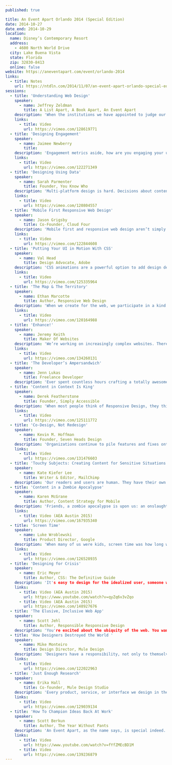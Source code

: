 ```yaml
---
published: true

title: An Event Apart Orlando 2014 (Special Edition)
date: 2014-10-27
date_end: 2014-10-29
location:
  name: Disney’s Contemporary Resort
  address:
    - 4600 North World Drive
  city: Lake Buena Vista
  state: Florida
  zip: 32830-8413
  online: false
website: https://aneventapart.com/event/orlando-2014
links:
  - title: Notes
    url: https://ntdln.com/2014/11/07/an-event-apart-orlando-special-edition-2014/
sessions:
  - title: 'Understanding Web Design'
    speaker:
      - name: Jeffrey Zeldman
        title: A List Apart, A Book Apart, An Event Apart
    description: 'When the institutions we have appointed to judge our best work do not understand the nature or value of that work, then our clients, bosses, and coworkers won’t understand it either. And their lack of understanding can put crippling limits on your professional happiness, your long-term career, and the success of your next project. It is hard enough to achieve good design when every stakeholder on your team understands it. But when half the people on your team, possibly including some key “creatives,” don’t know what you do or why you do it, it becomes impossible to deliver good design—design that delights, that achieves business goals and user goals, that creates communities, and that gives people capabilities they didn’t even know they wanted. Discover how to find the essence of our profession, and learn to become the ambassador for web design that our work and your career deserve.'
    links:
      - title: Video
        url: https://vimeo.com/128619771
  - title: 'Designing Engagement'
    speaker:
      - name: Jaimee Newberry
        title:
    description: 'Engagement metrics aside, how are you engaging your users at an emotional level? How much thinking goes into the personality and tone of your product? What about writing the error messages, alerts, calls-to-action, descriptions, or release notes? Whether you have a playful concept, a big brand product yet to be built, or a product that's been out for a while, Jaimee wants to share some very important considerations in design thinking, on-boarding, and copywriting to help your products become more fun, delightful, and emotionally engaging experiences for your users.'
    links:
      - title: Video
        url: https://vimeo.com/122271349
  - title: 'Designing Using Data'
    speaker:
      - name: Sarah Parmenter
        title: Founder, You Know Who
    description: 'Multi-platform design is hard. Decisions about content structure and hierarchy are often made hastily, with little foundation in reality. Instead of slavishly aping the latest UI trend, let’s design with data, producing designs and systems that yield predictable and desired results. Learn to design functional, beautiful interfaces with a solid backbone, supported by information-led processes tempered by your unique experience as a designer.'
    links:
      - title: Video
        url: https://vimeo.com/120804557
  - title: 'Mobile First Responsive Web Design'
    speaker:
      - name: Jason Grigsby
        title: Co-Founder, Cloud Four
    description: 'Mobile first and responsive web design aren’t simply two great tastes that go great together—they represent far more than that. Mobile first responsive web design is the responsible way to build responsive design—the best way to create something that is both responsive from a layout and a performance perspective. But if mobile first is the right way to approach responsive design, then why are so few people doing it? Dig into why mobile first responsive design matters, and the techniques needed to make it work.'
    links:
      - title: Video
        url: https://vimeo.com/122844608
  - title: 'Putting Your UI in Motion With CSS'
    speaker:
      - name: Val Head
        title: Design Advocate, Adobe
    description: 'CSS animations are a powerful option to add design details to your work. When used well, motion can improve interactions and bring delightful moments to the user experience. In this session, we’ll look at CSS in a whole new light—and use it, plus a little JavaScript, to craft interactions that bring our web-based work to life.'
    links:
      - title: Video
        url: https://vimeo.com/125335964
  - title: 'The Map & The Territory'
    speaker:
      - name: Ethan Marcotte
        title: Author, Responsive Web Design
    description: 'When we create for the web, we participate in a kind of public art. We code, we design, we build for an audience, shaping digital experiences that provide a service, or that create joy, or that simply connect readers with words written half a world away. But in this session we’ll revisit what we’ve learned about responsive design, and ensure our content, not just our design, is readily accessible to them wherever and whenever they are. In doing so, we’ll look at some ways in which our audience reshapes the way we think about our medium, and see where they might be leading us—and the web—next.'
    links:
      - title: Video
        url: https://vimeo.com/120164988
  - title: 'Enhance!'
    speaker:
      - name: Jeremy Keith
        title: Maker Of Websites
    description: 'We’re working on increasingly complex websites. There’s a temptation to match this growth with increasingly complex solutions. But there’s a real value in keeping things simple...or at least _starting_ things simple. If you can build a solid robust foundation, there’s a good chance that your work will be future-friendly. Prepare to have your brain subtly rewired as we look beneath the surface-level implementation details of the web to reveal the semantic structure below. Whether you’re publishing content or building the latest hot app, the principle of progressive enhancement will change the way you think about your work.'
    links:
      - title: Video
        url: https://vimeo.com/134260131
  - title: 'The Developer’s Ampersandwich'
    speaker:
      - name: Jenn Lukas
        title: Freelance Developer
    description: 'Ever spent countless hours crafting a totally awesome type system for your beautiful design, only to have it lost in translation when it goes to development? Examine type and icon fonts through a developer lens, and learn how designers and front-end developers can work together to get everyone on the same (elegantly designed) page!'
  - title: 'Content in Context Is King'
    speaker:
      - name: Derek Featherstone
        title: Founder, Simply Accessible
    description: 'When most people think of Responsive Design, they think of fluid grids and adapting the layout of components in a site or application. But design goes far beyond layout. How far? We will start by combining content, context, and behavior in ways that let us create truly responsive sites—sites that meet the needs of the people using them, when they’re using them, and how they’re using them. Learn how to use clues like time, location, proximity, capabilities, and preferences to create better designs for users. After accounting for the device’s form factor, capabilities, and features, we’ll look at context of use, and the art of anticipation, delivering a more thoughtful, more useful user experience for everyone.'
    links:
      - title: Video
        url: https://vimeo.com/125111772
  - title: 'Co-Design, Not Redesign'
    speaker:
      - name: Kevin M. Hoffman
        title: Founder, Seven Heads Design
    description: 'Organizations continue to pile features and fixes onto the redesign process. Companies that overlooked mobile are making big changes in a panic, while those with designs suitable for any device aren’t sure what to do next. One thing that won’t change is that people crave easier, faster, and more widespread access to their information and tools. Learn how service design thinking, lean approaches to user experience, and co-design processes offer an alternative to the money pit, and deliver experiences that delight your users.'
    links:
      - title: Video
        url: https://vimeo.com/131476603
  - title: 'Touchy Subjects: Creating Content for Sensitive Situations'
    speaker:
      - name: Kate Kiefer Lee
        title: Writer & Editor, MailChimp
    description: 'Our readers and users are human. They have their own preferences, experiences, senses of humor, and perspectives—and they bring all of that to the table when they interact with our content. We can’t see our users, and we don’t know what’s going on in their lives, so we don’t always create experiences with their feelings in mind. Certain topics are likely to make them feel uncomfortable or frustrated. Sensitive content types many of us work on every day include error messages, alerts, legal content, financial information, and warnings. Learn how to address touchy subjects, anticipate the reader’s emotional state, and write from a place of empathy.'
  - title: 'Content in a Zombie Apocalypse'
    speaker:
      - name: Karen McGrane
        title: Author, Content Strategy for Mobile
    description: 'Friends, a zombie apocalypse is upon us: an onslaught of new mobile devices, platforms, and screen sizes, hordes of them descending every day. We’re outmatched. There aren’t enough designers and developers to battle every platform. There aren’t enough editors and writers to populate every screen size. Defeating the zombies will require flexibility and stamina—in our content. We’ll have to separate our content from its form, so it can adapt appropriately to different contexts and constraints. We’ll have to change our production workflow so we’re not just shoveling content from one output to another. And we’ll have to enhance our content management tools and interfaces so they’re ready for the future. Surviving the zombie apocalypse is possible, and Karen will explain how: by developing a content strategy that treats all our platforms as if they’re equally important.'
    links:
      - title: Video (AEA Austin 2015)
        url: https://vimeo.com/167935340
  - title: 'Screen Time'
    speaker:
      - name: Luke Wroblewski
        title: Product Director, Google
    description: 'When many of us were kids, screen time was how long we were allowed to sit in front of a TV. Screen time today is much more complex. People increasingly move between and simultaneously use screens of various sizes, proportions, and quality as they get online each day. From working around the differences in contrast between devices, to adjusting UI to compensate for different viewing differences; from RESS techniques to combine the best of server-side and responsive techniques, to the magic of vertical media queries and much more, you will gain a deeper understanding of screen time today, and explore new ways to design effective cross-screen experiences for tomorrow.'
    links:
      - title: Video
        url: https://vimeo.com/126528935
  - title: 'Designing for Crisis'
    speaker:
      - name: Eric Meyer
        title: Author, CSS: The Definitive Guide
    description: 'It's easy to design for the idealized user, someone who's smart, calm, and informed. It's less easy, and thus more important, to design for a more realistic user: still smart, but harried and uncertain. The best designs handle both with care. But how many designs can help a user who is completely in the dark and barely capable of rational thought? In this talk, Eric will draw on his personal and professional experience to explore examples of crisis-mitigating design successes and failures. In the process, he'll illustrate ways that you can and should consider the needs of users teetering on the edge of panic. Helping them will make your designs more relevant and useful for all your users.'
    links:
      - title: Video (AEA Austin 2015)
        url: https://www.youtube.com/watch?v=qyZq6v3vZqo
      - title: Video (AEA Austin 2015)
        url: https://vimeo.com/148927676
  - title: 'The Elusive, Inclusive Web App'
    speaker:
      - name: Scott Jehl
        title: Author, Responsible Responsive Design
    description: 'You're excited about the ubiquity of the web. You want to build broadly accessible web experiences. But you don't want to compromise on delivering compelling, immersive experiences that feel at home in today's devices, even alongside native apps. Guess what: you don't need to compromise. Scott will discuss goals, patterns, and techniques for building client-side web applications today, and show you how “universal access,” “responsive design,” and “web app” can work together beautifully.'
  - title: 'How Designers Destroyed the World '
    speaker:
      - name: Mike Monteiro
        title: Design Director, Mule Design
    description: 'Designers have a responsibility, not only to themselves and to their clients, but also to the wider world. We are designers because we love to create, but creation without responsibility breeds destruction. Every day, designers all over the world work on projects without giving any thought or consideration to the impact that work has on the world around them. This needs to change. In this bluntly honest talk, Mike will invite you to consider your responsibilities as a designer and embrace your role as gatekeeper. You’ll learn how to increase your influence and be moved to use your powers for good.'
    links:
      - title: Video
        url: https://vimeo.com/122022963
  - title: 'Just Enough Research'
    speaker:
      - name: Erika Hall
        title: Co-founder, Mule Design Studio
    description: 'Every product, service, or interface we design in the safety and comfort of our workplaces has to survive and thrive in the real world. This means countless strangers will be using our creations in a chaotic environment over which we have no control. Research is the key to grounding ideas in reality and improving the odds of success, but research can be a very scary word. It may sound like money you don’t have, time you can’t spare, and expertise you have to seek. Fear no more. Learn practical, effective, efficient techniques that work within any design and development process to give you invaluable insight into your users and what they need and value. Not only will you reduce the risk of a wrong guess, you’ll also uncover new opportunities for innovation.'
    links:
      - title: Video
        url: https://vimeo.com/129039134
  - title: 'How To Champion Ideas Back At Work'
    speaker:
      - name: Scott Berkun
        title: Author, The Year Without Pants
    description: 'An Event Apart, as the name says, is special indeed. But what happens when you leave? How will you act on what you’ve learned? This talk by master of design evangelism Berkun will show you how to bend the brains of your coworkers and clients to your will! You’ll get great advice on educating, inspiring and leading people who weren’t even at the show. Don’t miss this fun closing talk that will ensure you get as much value from your time after An Event Apart as you did during.'
    links:
      - title: Video
        url: https://www.youtube.com/watch?v=fYfZMEcBD1M
      - title: Video
        url: https://vimeo.com/139236879
---
```

